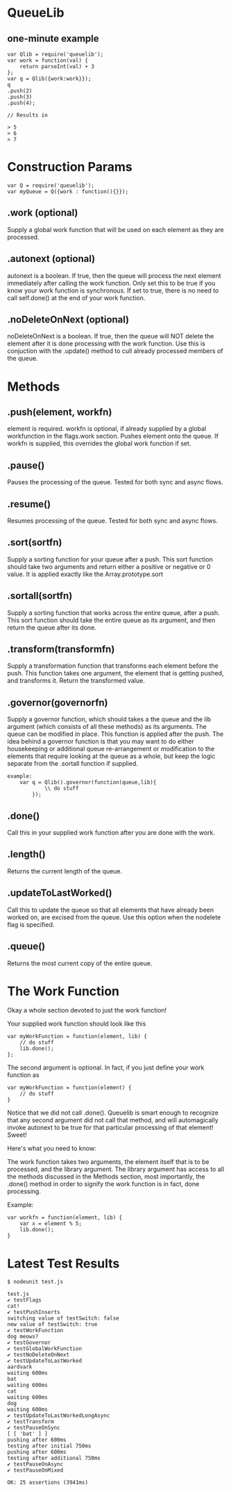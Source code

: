 QueueLib
========

one-minute example
------------------

	var Qlib = require('queuelib');
	var work = function(val) {
		return parseInt(val) + 3
	};
	var q = Qlib({work:work}});
	q
	.push(2)
	.push(3)
	.push(4);

	// Results in 
	
	> 5
	> 6
	> 7

Construction Params
===================

    var Q = require('queuelib');
    var myQueue = Q({work : function(){}});

.work (optional)
--------------------
Supply a global work function that will be used on each element as they are processed.

.autonext (optional)
------------------------
autonext is a boolean. If true, then the queue will process the next element immediately after calling the work function. Only set this to be true if you know your work function is synchronous. If set to true, there is no need to call self.done() at the end of your work function.

.noDeleteOnNext (optional) 
------------------------------
noDeleteOnNext is a boolean. If true, then the queue will NOT delete the element after it is done processing with the work function. Use this is conjuction with the .update() method to cull already processed members of the queue.

Methods
=======

.push(element, workfn) 
----------------------
element is required. workfn is optional, if already supplied by a global workfunction in the flags.work section. Pushes element onto the queue. If workfn is supplied, this overrides the global work function if set. 

.pause() 
--------
Pauses the processing of the queue. Tested for both sync and async flows.

.resume()
---------
Resumes processing of the queue. Tested for both sync and async flows.

.sort(sortfn) 
-------------
Supply a sorting function for your queue after a push. This sort function should take two arguments and return either a positive or negative or 0 value. It is applied exactly like the Array.prototype.sort

.sortall(sortfn) 
----------------
Supply a sorting function that works across the entire queue, after a push. This sort function should take the entire queue as its argument, and then return the queue after its done.

.transform(transformfn) 
-----------------------
Supply a transformation function that transforms each element before the push. This function takes one argument, the element that is getting pushed, and transforms it. Return the transformed value.

.governor(governorfn) 
---------------------
Supply a governor function, which should takes a the queue and the lib argument (which consists of all these methods) as its arguments. The queue can be modified in place. This function is applied after the push. The idea behind a governor function is that you may want to do either housekeeping or additional queue re-arrangement or modification to the elements that require looking at the queue as a whole, but keep the logic separate from the .sortall function if supplied. 

	example:
		var q = Qlib().governor(function(queue,lib){
				\\ do stuff
			});

.done()
-------
Call this in your supplied work function after you are done with the work.

.length()
---------
Returns the current length of the queue.

.updateToLastWorked()
---------
Call this to update the queue so that all elements that have already been worked on, are excised from the queue.
Use this option when the nodelete flag is specified.

.queue() 
--------
Returns the most current copy of the entire queue.

The Work Function
=================

Okay a whole section devoted to just the work function!

Your supplied work function should look like this

	var myWorkFunction = function(element, lib) {
		// do stuff
		lib.done();
	};

The second argument is optional. In fact, if you just define 
your work function as

	var myWorkFunction = function(element) {
		// do stuff
	}

Notice that we did not call .done(). Queuelib is smart enough to recognize that
any second argument did not call that method, and will automagically invoke autonext to be true for that particular processing of that element! Sweet!

Here's what you need to know: 

The work function takes two arguments, the element itself that is to be processed, and the library argument. The library argument has access to all the methods discussed in the Methods section, most importantly, the .done() method in order to signify the work function is in fact, done processing.

Example:

	var workfn = function(element, lib) {
		var x = element % 5;
		lib.done();
	}

Latest Test Results
===================

	$ nodeunit test.js 

	test.js
	✔ testFlags
	cat!
	✔ testPushInserts
	switching value of testSwitch: false
	new value of testSwitch: true
	✔ testWorkFunction
	dog meows?
	✔ testGovernor
	✔ testGlobalWorkFunction
	✔ testNoDeleteOnNext
	✔ testUpdateToLastWorked
	aardvark
	waiting 600ms
	bat
	waiting 600ms
	cat
	waiting 600ms
	dog
	waiting 600ms
	✔ testUpdateToLastWorkedLongAsync
	✔ testTransform
	✔ testPauseOnSync
	[ [ 'bat' ] ]
	pushing after 600ms
	testing after initial 750ms
	pushing after 600ms
	testing after additional 750ms
	✔ testPauseOnAsync
	✔ testPauseOnMixed

	OK: 25 assertions (3941ms)	
